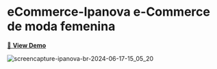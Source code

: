 # eCommerce-Ipanova e-Commerce de moda femenina

[👀 **View Demo**](https://ipanova.com.br)

![screencapture-ipanova-br-2024-06-17-15_05_20](https://github.com/Cyan-Tech-Solutions/eCommerce-Ipanova/assets/67078790/6005fe48-0bc2-455e-a064-104ac01db3d3)
